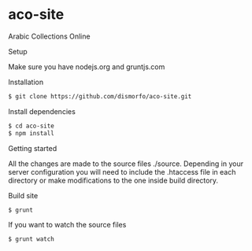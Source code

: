 aco-site
========

Arabic Collections Online

Setup

Make sure you have nodejs.org and gruntjs.com

  Installation

```bash
$ git clone https://github.com/dismorfo/aco-site.git
```

  Install dependencies
```bash
$ cd aco-site
$ npm install
```

  Getting started
  
  All the changes are made to the source files ./source. Depending in your server configuration
  you will need to include the .htaccess file in each directory or make modifications to the one
  inside build directory.
  
  Build site

```bash
$ grunt
```
  If you want to watch the source files

```bash
$ grunt watch
```
